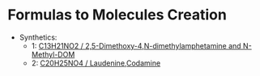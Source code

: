 # Formulas to Molecules Creation

- Synthetics:  
  - 1: [C13H21NO2 / 2,5-Dimethoxy-4,N-dimethylamphetamine and N-Methyl-DOM](/assets/docs/synthesis/substances/formulas/syn/1/readme.md)   
  - 2: [C20H25NO4 / Laudenine,Codamine](/assets/docs/synthesis/substances/formulas/syn/2/readme.md)    
